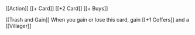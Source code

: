 [[Action]]
[[+ Card]]
[[+2 Card]]
[[+ Buys]]

[[Trash and Gain]] 
When you gain or lose this card, gain [[+1 Coffers]] and a [[Villager]]